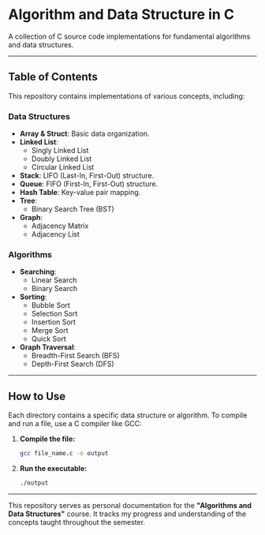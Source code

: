 # Algorithm and Data Structure in C

A collection of C source code implementations for fundamental algorithms and data structures.

---

## Table of Contents

This repository contains implementations of various concepts, including:

### Data Structures
-   **Array & Struct**: Basic data organization.
-   **Linked List**:
    -   Singly Linked List
    -   Doubly Linked List
    -   Circular Linked List
-   **Stack**: LIFO (Last-In, First-Out) structure.
-   **Queue**: FIFO (First-In, First-Out) structure.
-   **Hash Table**: Key-value pair mapping.
-   **Tree**:
    -   Binary Search Tree (BST)
-   **Graph**:
    -   Adjacency Matrix
    -   Adjacency List

### Algorithms
-   **Searching**:
    -   Linear Search
    -   Binary Search
-   **Sorting**:
    -   Bubble Sort
    -   Selection Sort
    -   Insertion Sort
    -   Merge Sort
    -   Quick Sort
-   **Graph Traversal**:
    -   Breadth-First Search (BFS)
    -   Depth-First Search (DFS)

---

## How to Use

Each directory contains a specific data structure or algorithm. To compile and run a file, use a C compiler like GCC:

1.  **Compile the file:**
    ```sh
    gcc file_name.c -o output
    ```

2.  **Run the executable:**
    ```sh
    ./output
    ```

---

This repository serves as personal documentation for the **"Algorithms and Data Structures"** course. It tracks my progress and understanding of the concepts taught throughout the semester.
